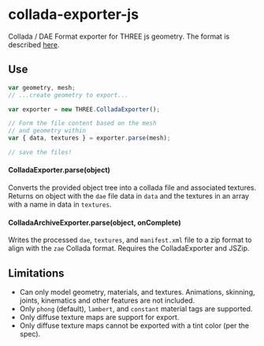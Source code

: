 # collada-exporter-js

Collada / DAE Format exporter for THREE js geometry. The format is described [here](https://www.khronos.org/collada/).

## Use

```js
var geometry, mesh;
// ...create geometry to export...

var exporter = new THREE.ColladaExporter();

// Form the file content based on the mesh
// and geometry within
var { data, textures } = exporter.parse(mesh);

// save the files!

```

#### ColladaExporter.parse(object)

Converts the provided object tree into a collada file and associated textures. Returns on object with the `dae` file data in `data` and the textures in an array with a name in data in `textures`.

#### ColladaArchiveExporter.parse(object, onComplete)

Writes the processed `dae`, `textures`, and `manifest.xml` file to a zip format to align with the `zae` Collada format. Requires the ColladaExporter and JSZip.

## Limitations

- Can only model geometry, materials, and textures. Animations, skinning, joints, kinematics and other features are not included.
- Only `phong` (default), `lambert`, and `constant` material tags are supported.
- Only diffuse texture maps are support for export.
- Only diffuse texture maps cannot be exported with a tint color (per the spec).
